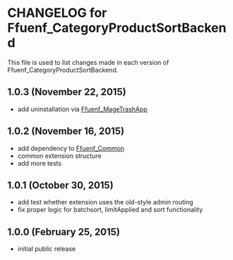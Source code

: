 # CHANGELOG for Ffuenf_CategoryProductSortBackend

This file is used to list changes made in each version of Ffuenf_CategoryProductSortBackend.

## 1.0.3 (November 22, 2015)

* add uninstallation via [Ffuenf_MageTrashApp](https://github.com/ffuenf/Ffuenf_MageTrashApp)

## 1.0.2 (November 16, 2015)

* add dependency to [Ffuenf_Common](https://github.com/ffuenf/Ffuenf_Common)
* common extension structure
* add more tests

## 1.0.1 (October 30, 2015)

* add test whether extension uses the old-style admin routing
* fix proper logic for batchsort, limitApplied and sort functionality

## 1.0.0 (February 25, 2015)

* initial public release
